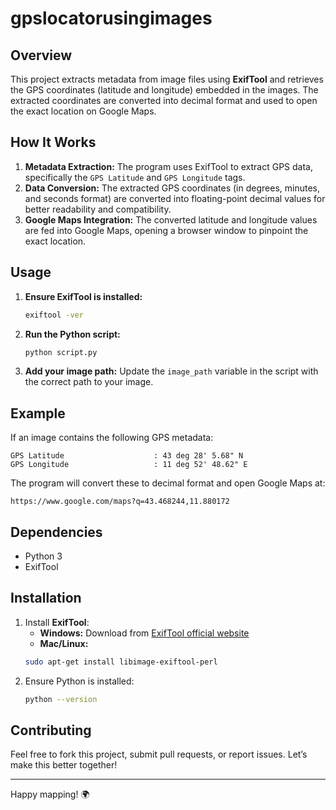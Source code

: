 # gpslocatorusingimages

## Overview
This project extracts metadata from image files using **ExifTool** and retrieves the GPS coordinates (latitude and longitude) embedded in the images. The extracted coordinates are converted into decimal format and used to open the exact location on Google Maps.

## How It Works
1. **Metadata Extraction:** The program uses ExifTool to extract GPS data, specifically the `GPS Latitude` and `GPS Longitude` tags.
2. **Data Conversion:** The extracted GPS coordinates (in degrees, minutes, and seconds format) are converted into floating-point decimal values for better readability and compatibility.
3. **Google Maps Integration:** The converted latitude and longitude values are fed into Google Maps, opening a browser window to pinpoint the exact location.

## Usage
1. **Ensure ExifTool is installed:**
   ```bash
   exiftool -ver
   ```
2. **Run the Python script:**
   ```bash
   python script.py
   ```
3. **Add your image path:**
   Update the `image_path` variable in the script with the correct path to your image.

## Example
If an image contains the following GPS metadata:
```
GPS Latitude                    : 43 deg 28' 5.68" N
GPS Longitude                   : 11 deg 52' 48.62" E
```
The program will convert these to decimal format and open Google Maps at:
```
https://www.google.com/maps?q=43.468244,11.880172
```

## Dependencies
- Python 3
- ExifTool

## Installation
1. Install **ExifTool**:
   - **Windows:** Download from [ExifTool official website](https://exiftool.org/)
   - **Mac/Linux:**
   ```bash
   sudo apt-get install libimage-exiftool-perl
   ```
2. Ensure Python is installed:
   ```bash
   python --version
   ```

## Contributing
Feel free to fork this project, submit pull requests, or report issues. Let’s make this better together!

---

Happy mapping! 🌍
